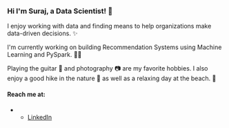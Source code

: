 ### Hi I'm Suraj, a Data Scientist! 👋

I enjoy working with data and finding means to help organizations make data-driven decisions. ✨

I'm currently working on building Recommendation Systems using Machine Learning and PySpark. 👨‍💻

Playing the guitar 🎸 and photography 📷 are my favorite hobbies. I also enjoy a good hike in the nature 🌄 as well as a relaxing day at the beach. 🌊


#### Reach me at:

- - <a href="https://www.linkedin.com/in/surajsajjan///">LinkedIn</a>
